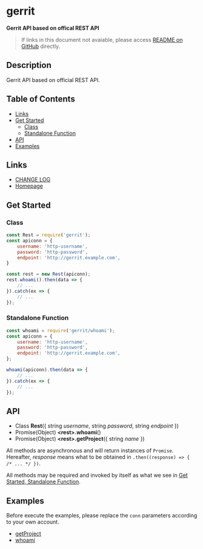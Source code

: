 #	gerrit
__Gerrit API based on offical REST API__

>	If links in this document not avaiable, please access [README on GitHub](./README.md) directly.

##  Description

Gerrit API based on official REST API.

##  Table of Contents

* [Links](#links)
* [Get Started](#get-started)
	* [Class](#class)
	* [Standalone Function](#standalone-function)
* [API](#api)
* [Examples](#examples)

##	Links

*	[CHANGE LOG](./CHANGELOG.md)
*	[Homepage](https://github.com/YounGoat/nodejs.gerrit)

##	Get Started

###	Class

```javascript
const Rest = require('gerrit');
const apiconn = {
    username: 'http-username',
    password: 'http-password',
    endpoint: 'http://gerrit.example.com',
}

const rest = new Rest(apiconn);
rest.whoami().then(data => {
    // ...
}).catch(ex => {
    // ...
});
```

###	Standalone Function

```javascript
const whoami = require('gerrit/whoami');
const apiconn = {
    username: 'http-username',
    password: 'http-password',
    endpoint: 'http://gerrit.example.com',
};

whoami(apiconn).then(data => {
    // ...
}).catch(ex => {
    // ...
});
```
##	API

*	Class __Rest__({ string *username*, string *password*, string *endpoint* })
*	Promise(Object) __\<rest\>.whoami__()
*	Promise(Object) __\<rest\>.getProject__({ string *name* })

All methods are asynchronous and will return instances of `Promise`. Hereafter, *response* means what to be obtained in `.then((response) => { /* ... */ })`.

All methods may be required and invoked by itself as what we see in [Get Started, Standalone Function](#standalone-function).

##  Examples

Before execute the examples, please replace the `conn` parameters according to your own account.

*	[getProject](./example/getProject.js)
*	[whoami](./example/whoami.js)